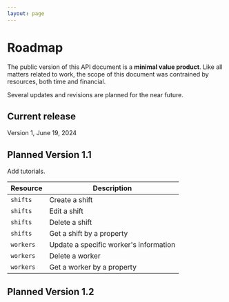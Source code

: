 ```yaml
---
layout: page
---
```


# Roadmap

The public version of this API document is a **minimal value product**. Like all matters related to work, the scope of this document was contrained by resources, both time and financial.

Several updates and revisions are planned for the near future.

## Current release

Version 1, June 19, 2024


## Planned Version 1.1

Add tutorials.

| Resource | Description |
| ------------- | ----------- |
| `shifts`     | Create a shift  |
| `shifts`     | Edit a shift  |
| `shifts`     | Delete a shift  |
| `shifts`     | Get a shift by a property  |
| `workers`    | Update a specific worker's information  |
| `workers`    | Delete a worker |
| `workers`    | Get a worker by a property  |

## Planned Version 1.2

